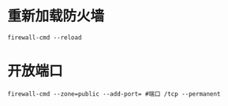 # 重新加载防火墙


```shell
firewall-cmd --reload
```



# 开放端口

```shell
firewall-cmd --zone=public --add-port= #端口 /tcp --permanent
```